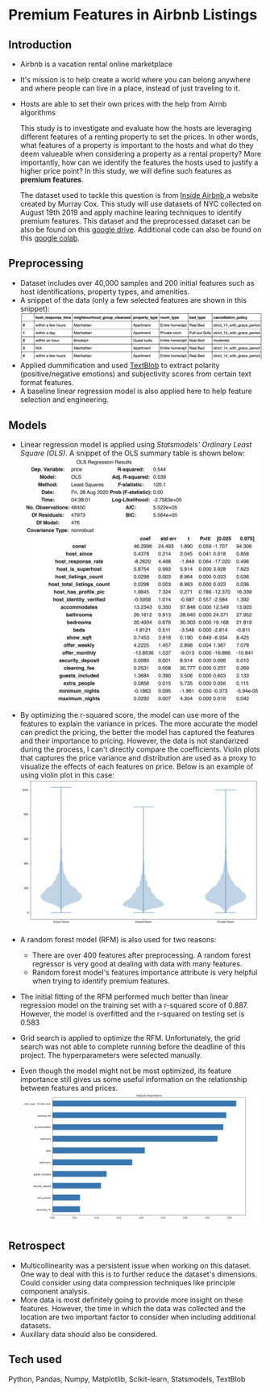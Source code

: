 # Premium Features in Airbnb Listings

## Introduction
- Airbnb is a vacation rental online marketplace
- It's mission is to help create a world where you can belong anywhere and where people can live in a place, instead of just traveling to it.
- Hosts are able to set their own prices with the help from Airnb algorithms

    This study is to investigate and evaluate how the hosts are leveraging different features of a renting property to set the prices. In other words, what features of a property is important to the hosts and what do they deem valueable when considering a property as a rental property? More importantly, how can we identify the features the hosts used to justify a higher price point? In this study, we will define such features as **premium features**.   
  
    The dataset used to tackle this question is from [Inside Airbnb](http://insideairbnb.com/get-the-data.html),a website created by Murray Cox. This study will use datasets of NYC collected on August 19th 2019 and apply machine learing techniques to identify premium features. This dataset and the preprocessed dataset can be also be found on this [google drive](https://drive.google.com/drive/folders/10YZMuBSQ3WaaT77UT2nNNkRryV5G0QnU?usp=sharing). Additional code can also be found on this [google colab](https://colab.research.google.com/drive/1umxFAd7GMGCf99Y8nmntMb4Wc7y3YwU6?usp=sharing).
    
## Preprocessing
- Dataset includes over 40,000 samples and 200 initial features such as host identifications, property types, and amenities.
- A snippet of the data (only a few selected features are shown in this snippet):
![data snippet](img/data-snippet.png)
- Applied dummification and used [TextBlob](https://textblob.readthedocs.io/en/dev/) to extract polarity (positive/negative emotions) and subjectivity scores from certain text format features.
- A baseline linear regression model is also applied here to help feature selection and engineering.

## Models
- Linear regression model is applied using *Statsmodels' Ordinary Least Square (OLS)*. A snippet of the OLS summary table is shown below:
![OLS summary table](img/ols-snippet.png)
- By optimizing the r-squared score, the model can use more of the features to explain the variance in prices. The more accurate the model can predict the pricing, the better the model has captured the features and their importance to pricing. However, the data is not standarized during the process, I can't directly compare the coefficients. Violin plots that captures the price variance and distribution are used as a proxy to visualize the effects of each features on price. Below is an example of using violin plot in this case:
![violin plot](img/violin1.png)

- A random forest model (RFM) is also used for two reasons:
    - There are over 400 features after preprocessing. A random forest regressor is very good at dealing with data with many features.
    - Random forest model's features importance attribute is very helpful when trying to identify premium features.
- The initial fitting of the RFM performed much better than linear regression model on the training set with a r-squared score of 0.887. However, the model is overfitted and the r-squared on testing set is 0.583
- Grid search is applied to optimize the RFM. Unfortunately, the grid search was not able to complete running before the deadline of this project. The hyperparameters were selected manually.
- Even though the model might not be most optimized, its feature importance still gives us some useful information on the relationship between features and prices.
![feature importance](img/rf_feature_importance.png)

## Retrospect
- Multicollinearity was a persistent issue when working on this dataset. One way to deal with this is to further reduce the dataset's dimensions. Could consider using data compression techniques like principle component analysis.
- More data is most definitely going to provide more insight on these features. However, the time in which the data was collected and the location are two important factor to consider when including additional datasets.
- Auxillary data should also be considered.

## Tech used
Python, Pandas, Numpy, Matplotlib, Scikit-learn, Statsmodels, TextBlob
